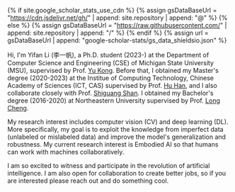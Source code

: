 {% if site.google_scholar_stats_use_cdn %}
{% assign gsDataBaseUrl = "https://cdn.jsdelivr.net/gh/" | append: site.repository | append: "@" %}
{% else %}
{% assign gsDataBaseUrl = "https://raw.githubusercontent.com/" | append: site.repository | append: "/" %}
{% endif %}
{% assign url = gsDataBaseUrl | append: "google-scholar-stats/gs_data_shieldsio.json" %}

<span class='anchor' id='about-me'></span>

Hi, I'm Yifan Li (李一帆), a Ph.D. student (2023-) at the Department of Computer Science and Engineering (CSE) of Michigan State University (MSU), supervised by Prof. [Yu Kong](https://scholar.google.com/citations?user=wXA8nb4AAAAJ&hl=zh-CN&oi=ao). Before that, I obtained my Master's degree (2020-2023) at the Institue of Computing Technology, Chinese Academy of Sciences (ICT, CAS) supervised by Prof. [Hu Han](https://scholar.google.com/citations?user=4v709-MAAAAJ&hl=zh-CN&oi=ao), and I also collaborate closely with Prof. [Shiguang Shan]([https://scholar.google.com/citations?user=4v709-MAAAAJ&hl=zh-CN&oi=ao](https://scholar.google.com/citations?user=Vkzd7MIAAAAJ&hl=zh-CN&oi=ao)). I obtained my Bachelor's degree (2016-2020) at Northeastern University supervised by Prof. [Long Cheng](https://scholar.google.com/citations?user=Tmu1QacAAAAJ&hl=zh-CN).

My research interest includes computer vision (CV) and deep learning (DL). More specifically, my goal is to exploit the knowledge from imperfect data (unlabeled or mislabeled data) and improve the model's generalization and robustness. My current research interest is Embodied AI so that humans can work with machines collaboratively. 

I am so excited to witness and participate in the revolution of artificial intelligence. I am also open for collaboration to create better jobs, so if you are interested please reach out and do something cool.

